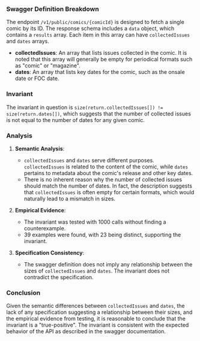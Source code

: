 ### Swagger Definition Breakdown

The endpoint `/v1/public/comics/{comicId}` is designed to fetch a single comic by its ID. The response schema includes a `data` object, which contains a `results` array. Each item in this array can have `collectedIssues` and `dates` arrays.

- **collectedIssues**: An array that lists issues collected in the comic. It is noted that this array will generally be empty for periodical formats such as "comic" or "magazine".
- **dates**: An array that lists key dates for the comic, such as the onsale date or FOC date.

### Invariant

The invariant in question is `size(return.collectedIssues[]) != size(return.dates[])`, which suggests that the number of collected issues is not equal to the number of dates for any given comic.

### Analysis

1. **Semantic Analysis**:
   - `collectedIssues` and `dates` serve different purposes. `collectedIssues` is related to the content of the comic, while `dates` pertains to metadata about the comic's release and other key dates.
   - There is no inherent reason why the number of collected issues should match the number of dates. In fact, the description suggests that `collectedIssues` is often empty for certain formats, which would naturally lead to a mismatch in sizes.

2. **Empirical Evidence**:
   - The invariant was tested with 1000 calls without finding a counterexample.
   - 39 examples were found, with 23 being distinct, supporting the invariant.

3. **Specification Consistency**:
   - The swagger definition does not imply any relationship between the sizes of `collectedIssues` and `dates`. The invariant does not contradict the specification.

### Conclusion

Given the semantic differences between `collectedIssues` and `dates`, the lack of any specification suggesting a relationship between their sizes, and the empirical evidence from testing, it is reasonable to conclude that the invariant is a "true-positive". The invariant is consistent with the expected behavior of the API as described in the swagger documentation.
